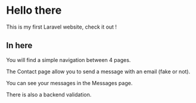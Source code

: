 
# Hello there

This is my first Laravel website, check it out !

## In here

You will find a simple navigation between 4 pages.

The Contact page allow you to send a message with an email (fake or not).

You can see your messages in the Messages page.

There is also a backend validation.
